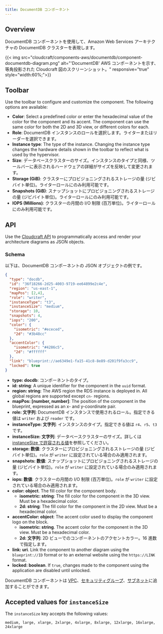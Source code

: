 ```yaml
---
title: DocumentDB コンポーネント
---
```

## Overview

DocumentDB コンポーネントを使用して、Amazon Web Services アーキテクチャの DocumentDB クラスターを表現します。

{{< img src="cloudcraft/components-aws/documentdb/component-documentdb-diagram.png" alt="'DocumentDB' AWS コンポーネントを示す、等角投影された Cloudcraft 図のスクリーンショット。" responsive="true" style="width:60%;">}}

## Toolbar

Use the toolbar to configure and customize the component. The following options are available:

- **Color**: Select a predefined color or enter the hexadecimal value of the color for the component and its accent. The component can use the same color for both the 2D and 3D view, or different colors for each.
- **Role**: DocumentDB インスタンスのロールを選択します。ライターまたはリーダーを選択できます。
- **Instance type**: The type of the instance. Changing the instance type changes the hardware details shown in the toolbar to reflect what is used by the hypervisor.
- **Size**: データベースクラスターのサイズ。インスタンスのタイプと同様、ツールバーに表示されるハードウェアの詳細がサイズを反映して変更されます。
- **Storage (GiB)**: クラスターにプロビジョニングされるストレージの量 (ジビバイト単位)。ライターロールにのみ利用可能です。
- **Snapshots (GiB)**: スナップショットにプロビジョニングされるストレージの量 (ジビバイト単位)。ライターロールにのみ利用可能です。
- **IOPS (Millions)**: クラスターの月間の I/O 制限 (百万単位)。ライターロールにのみ利用可能です。

## API

Use the [Cloudcraft API][1] to programmatically access and render your architecture diagrams as JSON objects.

### Schema

以下は、DocumentDB コンポーネントの JSON オブジェクトの例です。

```json
{
  "type": "docdb",
  "id": "36f18266-2d25-4003-9719-ee64899e2c4e",
  "region": "us-east-1",
  "mapPos": [2,4],
  "role": "writer",
  "instanceType": "t3",
  "instanceSize": "medium",
  "storage": 10,
  "snapshots": 4,
  "iops": "200",
  "color": {
    "isometric": "#ececed",
    "2d": "#3b48cc"
  },
  "accentColor": {
    "isometric": "#4286c5",
    "2d": "#ffffff"
  },
  "link": "blueprint://ae6349e1-fa15-41c8-8e89-d201f9fa3cc9",
  "locked": true
}
```

- **type: docdb**: コンポーネントのタイプ。
- **id: string**: A unique identifier for the component in the `uuid` format.
- **region: string**: The AWS region the RDS instance is deployed in. All global regions are supported except `cn-` regions.
- **mapPos: [number, number]**: The position of the component in the blueprint, expressed as an x- and y-coordinate pair.
- **role: 文字列**: DocumentDB インスタンスで使用されるロール。指定できる値は `writer` および `reader` です。
- **instanceType: 文字列**: インスタンスのタイプ。指定できる値は `r4`、`r5`、`t3` です。
- **instanceSize: 文字列**: データベースクラスターのサイズ。詳しくは [instanceSize で許容される値](#accepted-values-for-instancesize)を参照してください。
- **storage: 数値**: クラスターにプロビジョニングされるストレージの量 (ジビバイト単位)。`role` が `writer` に設定されている場合のみ適用されます。
- **snapshots: 数値**: スナップショットにプロビジョニングされるストレージの量 (ジビバイト単位)。`role` が `writer` に設定されている場合のみ適用されます。
- **iops: 数値**: クラスターの月間の I/O 制限 (百万単位)。`role` が `writer` に設定されている場合のみ適用されます。
- **color: object**. The fill color for the component body.
  - **isometric: string**: The fill color for the component in the 3D view. Must be a hexadecimal color.
  - **2d: string**: The fill color for the component in the 2D view. Must be a hexadecimal color.
- **accentColor: object**: The accent color used to display the component logo on the block.
  - **isometric: string**. The accent color for the component in the 3D view. Must be a hexadecimal color.
  - **2d: 文字列**: 2D ビューでのコンポーネントのアクセントカラー。16 進数で指定します。
- **link: uri**. Link the component to another diagram using the `blueprint://ID` format or to an external website using the `https://LINK` format.
- **locked: boolean**. If `true`, changes made to the component using the application are disabled until unlocked.

DocumentDB コンポーネントは [VPC][2]、[セキュリティグループ][3]、[サブネット][4]に追加することができます。

## Accepted values for `instanceSize`

The `instanceSize` key accepts the following values:

```
medium, large, xlarge, 2xlarge, 4xlarge, 8xlarge, 12xlarge, 16xlarge, 24xlarge
```

[1]: https://developers.cloudcraft.co/
[2]: /ja/cloudcraft/components-aws/vpc/
[3]: /ja/cloudcraft/components-aws/security-group/
[4]: /ja/cloudcraft/components-aws/subnet/